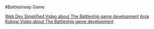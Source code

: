 #Battlesheep Game

[Web Dev Simplified Video about The Battleship game development](https://www.youtube.com/watch?v=G6JTM-zt-dQ&t=171s&pp=ygUed2ViIGRldiBzaW1wbGlmaWVkICBiYXR0bGVzaGlw)
[Ania Kubow Video about The Battleship game development](https://www.youtube.com/watch?v=Ubh_k18sX4E&t=38s&pp=ygUVYW5pYSBrdWJvdyBiYXR0bGVzaGlw)